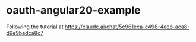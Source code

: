 # oauth-angular20-example
Following the tutorial at https://claude.ai/chat/5e961eca-c498-4eeb-aca8-d9e9bedca8c7
